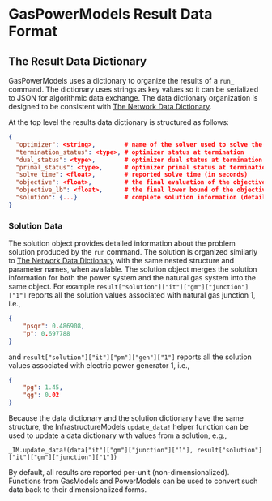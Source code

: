 # GasPowerModels Result Data Format

## The Result Data Dictionary
GasPowerModels uses a dictionary to organize the results of a `run_` command.
The dictionary uses strings as key values so it can be serialized to JSON for algorithmic data exchange.
The data dictionary organization is designed to be consistent with [The Network Data Dictionary](@ref).

At the top level the results data dictionary is structured as follows:
```json
{
  "optimizer": <string>,        # name of the solver used to solve the model
  "termination_status": <type>, # optimizer status at termination
  "dual_status": <type>,        # optimizer dual status at termination
  "primal_status": <type>,      # optimizer primal status at termination
  "solve_time": <float>,        # reported solve time (in seconds)
  "objective": <float>,         # the final evaluation of the objective function
  "objective_lb": <float>,      # the final lower bound of the objective function (if available)
  "solution": {...}             # complete solution information (details below)
}
```

### Solution Data
The solution object provides detailed information about the problem solution produced by the `run` command.
The solution is organized similarly to [The Network Data Dictionary](@ref) with the same nested structure and parameter names, when available.
The solution object merges the solution information for both the power system and the natural gas system into the same object.
For example `result["solution"]["it"]["gm"]["junction"]["1"]` reports all the solution values associated with natural gas junction 1, i.e.,
```json
{
    "psqr": 0.486908,
    "p": 0.697788
}
```
and `result["solution"]["it"]["pm"]["gen"]["1"]` reports all the solution values associated with electric power generator 1, i.e.,
```json
{
    "pg": 1.45,
    "qg": 0.02
}
```

Because the data dictionary and the solution dictionary have the same structure, the InfrastructureModels `update_data!` helper function can be used to update a data dictionary with values from a solution, e.g.,

```
_IM.update_data!(data["it"]["gm"]["junction"]["1"], result["solution"]["it"]["gm"]["junction"]["1"])
```

By default, all results are reported per-unit (non-dimensionalized).
Functions from GasModels and PowerModels can be used to convert such data back to their dimensionalized forms.

